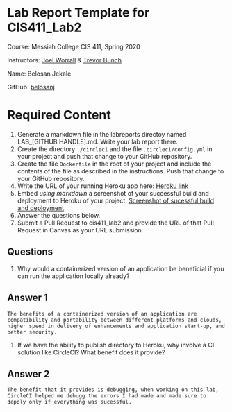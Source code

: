 # Lab Report Template for CIS411_Lab2
Course: Messiah College CIS 411, Spring 2020

Instructors: [Joel Worrall](https://github.com/tangollama) & [Trevor Bunch](https://github.com/trevordbunch)

Name: Belosan Jekale

GitHub: [belosanj](https://github.com/belosanj)

# Required Content

1. Generate a markdown file in the labreports directoy named LAB_[GITHUB HANDLE].md. Write your lab report there.
2. Create the directory ```./circleci``` and the file ```.circleci/config.yml``` in your project and push that change to your GitHub repository.
3. Create the file ```Dockerfile``` in the root of your project and include the contents of the file as described in the instructions. Push that change to your GitHub repository.
4. Write the URL of your running Heroku app here: [Heroku link](http://cis411lab2-belosanj.herokuapp.com/graphql)
5. Embed _using markdown_ a screenshot of your successful build and deployment to Heroku of your project.
   [Screenshot of sucessful build and deployment](../assets/cis411%20lab%202.png)
6. Answer the questions below.
7. Submit a Pull Request to cis411_lab2 and provide the URL of that Pull Request in Canvas as your URL submission.

## Questions
1. Why would a containerized version of an application be beneficial if you can run the application locally already?
## Answer 1
    The benefits of a containerized version of an application are compatibility and portability between different platforms and clouds, higher speed in delivery of enhancements and application start-up, and better security.

1. If we have the ability to publish directory to Heroku, why involve a CI solution like CircleCI? What benefit does it provide?
## Answer 2
    The benefit that it provides is debugging, when working on this lab, CircleCI helped me debugg the errors I had made and made sure to depoly only if everything was sucessful.


